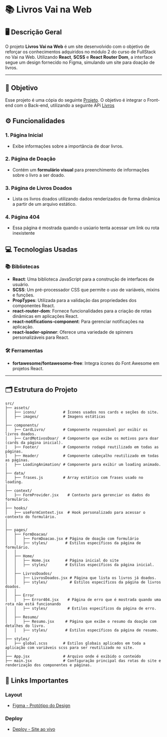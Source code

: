 # 📚 **Livros Vai na Web**

## 🖥️ **Descrição Geral**
O projeto **Livros Vai na Web** é um site desenvolvido com o objetivo de reforçar os conhecimentos adquiridos no módulo 2 do curso de FullStack no Vai na Web. Utilizando **React**, **SCSS** e **React Router Dom**, a interface segue um design fornecido no Figma, simulando um site para doação de livros.

---

## 🎯 **Objetivo**
Esse projeto é uma cópia do seguinte [Projeto](https://github.com/Davi-D18/livros_vnw_scss). O objetivo é integrar o Front-end com o Back-end, utilizando a seguinte APi [Livros](https://github.com/Davi-D18/desafio-3-livros)


## ⚙️ **Funcionalidades**
### 1. Página Inicial
- Exibe informações sobre a importância de doar livros.

### 2. Página de Doação
- Contém um **formulário visual** para preenchimento de informações sobre o livro a ser doado.

### 3. Página de Livros Doados
- Lista os livros doados utilizando dados renderizados de forma dinâmica a partir de um arquivo estático.

### 4. Página 404
- Essa página é mostrada quando o usúario tenta acessar um link ou rota inexistente


## 💻 **Tecnologias Usadas**

### 📚 Bibliotecas

- **React**: Uma biblioteca JavaScript para a construção de interfaces de usuário.
- **SCSS**: Um pré-processador CSS que permite o uso de variáveis, mixins e funções.
- **PropTypes**: Utilizada para a validação das propriedades dos componentes React.
- **react-router-dom**: Fornece funcionalidades para a criação de rotas dinâmicas em aplicações React.
- **react-notifications-component**: Para gerenciar notificações na aplicação.
- **react-loader-spinner**: Oferece uma variedade de spinners personalizáveis para React.

### 🛠️ Ferramentas

- **fortawesome/fontawesome-free**: Integra ícones do Font Awesome em projetos React.

---

## 🗂️ **Estrutura do Projeto**

```plaintext
src/
├── assets/
│   ├── icons/            # Ícones usados nos cards e seções do site.
│   ├── images/           # Imagens estáticas
│
├── components/
│   ├── CardLivro/        # Componente responsável por exibir os livros doados.
│   ├── CardMotivosDoar/  # Componente que exibe os motivos para doar (cards da página inicial).
│   ├── Footer/           # Componente rodapé reutilizado em todas as páginas.
│   ├── Header/           # Componente cabeçalho reutilizado em todas as páginas.
|   ├── LoadingAnimation/ # Componente para exibir um loading animado.
│
├── data/
│   ├── frases.js         # Array estático com frases usado no loading.
│
├── context/
│   ├── FormProvider.jsx    # Contexto para gerenciar os dados do formulário.
│
├── hooks/
│   ├── useFormContext.jsx  # Hook personalizado para acessar o contexto do formulário.
│
│
├── pages/
│   ├── FormDoacao/
│   │   ├── FormDoacao.jsx # Página de doação com formulário
│   │   ├── styles/        # Estilos específicos da página de formulário.
│   │
│   ├── Home/
│   │   ├── Home.jsx       # Página inicial do site
│   │   ├── styles/        # Estilos específicos da página inicial.
│   │
│   ├── LivrosDoados/
│   │   ├── LivrosDoados.jsx # Página que lista os livros já doados.
│   │   ├── styles/          # Estilos específicos da página de livros doados.
│   │
│   ├── Error
│   │   ├── Error404.jsx    # Página de erro que é mostrada quando uma rota não está funcionando
│   │   ├── styles/         # Estilos específicos da página de erro.
│   │
│   ├── Resumo/
│   │   ├── Resumo.jsx     # Página que exibe o resumo da doação com detalhes do livro.
│   │   ├── styles/        # Estilos específicos da página de resumo.
│
├── styles/
│   ├── global.scss       # Estilos globais aplicados em toda a aplicação com variáveis scss para ser reutilizado no site.
│
├── App.jsx               # Arquivo onde é exibido o conteúdo
├── main.jsx              # Configuração principal das rotas do site e renderização dos componentes e páginas.

```

## 🔗 **Links Importantes**

### Layout

- [Figma - Protótipo do Design](https://www.figma.com/design/MDGn9uI2Ny5Y8sOJWnmfRp/Proposta-Empower?node-id=0-1&node-type=canvas&t=5ZOGhZLQsGD8Muj1-0)

### Deploy

- [Deploy - Site ao vivo](https://desafio3-livros-vnw.vercel.app/)